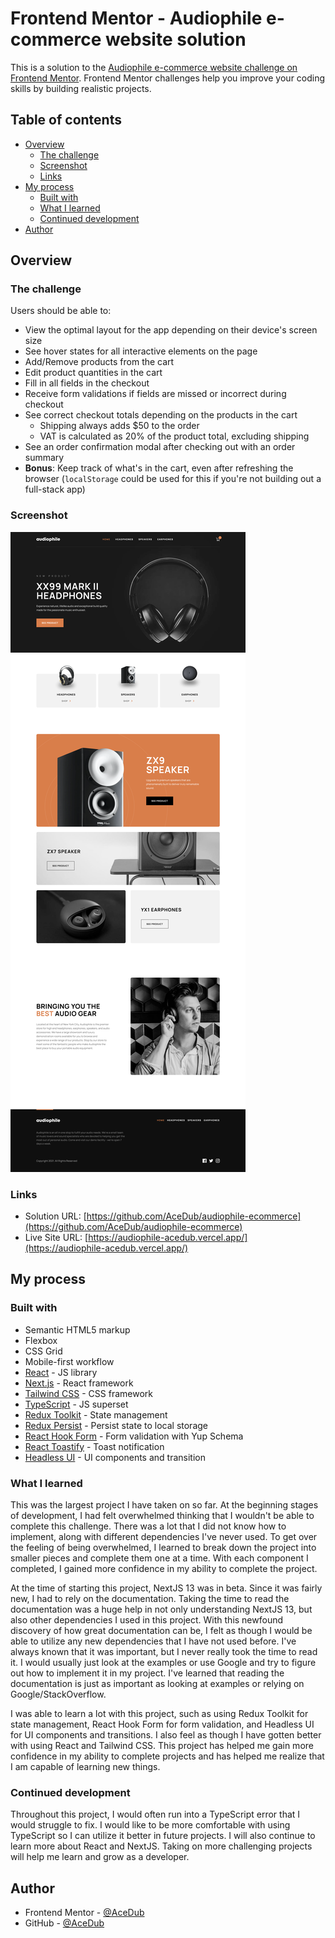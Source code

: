 # Frontend Mentor - Audiophile e-commerce website solution

This is a solution to the [Audiophile e-commerce website challenge on Frontend Mentor](https://www.frontendmentor.io/challenges/audiophile-ecommerce-website-C8cuSd_wx). Frontend Mentor challenges help you improve your coding skills by building realistic projects.

## Table of contents

- [Overview](#overview)
  - [The challenge](#the-challenge)
  - [Screenshot](#screenshot)
  - [Links](#links)
- [My process](#my-process)
  - [Built with](#built-with)
  - [What I learned](#what-i-learned)
  - [Continued development](#continued-development)
- [Author](#author)

## Overview

### The challenge

Users should be able to:

- View the optimal layout for the app depending on their device's screen size
- See hover states for all interactive elements on the page
- Add/Remove products from the cart
- Edit product quantities in the cart
- Fill in all fields in the checkout
- Receive form validations if fields are missed or incorrect during checkout
- See correct checkout totals depending on the products in the cart
  - Shipping always adds $50 to the order
  - VAT is calculated as 20% of the product total, excluding shipping
- See an order confirmation modal after checking out with an order summary
- **Bonus**: Keep track of what's in the cart, even after refreshing the browser (`localStorage` could be used for this if you're not building out a full-stack app)

### Screenshot

![](./screenshot.png)

### Links

- Solution URL: [https://github.com/AceDub/audiophile-ecommerce](https://github.com/AceDub/audiophile-ecommerce)
- Live Site URL: [https://audiophile-acedub.vercel.app/](https://audiophile-acedub.vercel.app/)

## My process

### Built with

- Semantic HTML5 markup
- Flexbox
- CSS Grid
- Mobile-first workflow
- [React](https://reactjs.org/) - JS library
- [Next.js](https://nextjs.org/) - React framework
- [Tailwind CSS](https://tailwindcss.com/) - CSS framework
- [TypeScript](https://www.typescriptlang.org/) - JS superset
- [Redux Toolkit](https://redux-toolkit.js.org/) - State management
- [Redux Persist](https://github.com/rt2zz/redux-persist) - Persist state to local storage
- [React Hook Form](https://react-hook-form.com/) - Form validation with Yup Schema
- [React Toastify](https://fkhadra.github.io/react-toastify/introduction/) - Toast notification
- [Headless UI](https://headlessui.dev/) - UI components and transition

### What I learned

This was the largest project I have taken on so far. At the beginning stages of development, I had felt overwhelmed thinking that I wouldn't be able to complete this challenge. There was a lot that I did not know how to implement, along with different dependencies I've never used. To get over the feeling of being overwhelmed, I learned to break down the project into smaller pieces and complete them one at a time. With each component I completed, I gained more confidence in my ability to complete the project.

At the time of starting this project, NextJS 13 was in beta. Since it was fairly new, I had to rely on the documentation. Taking the time to read the documentation was a huge help in not only understanding NextJS 13, but also other dependencies I used in this project. With this newfound discovery of how great documentation can be, I felt as though I would be able to utilize any new dependencies that I have not used before. I've always known that it was important, but I never really took the time to read it. I would usually just look at the examples or use Google and try to figure out how to implement it in my project. I've learned that reading the documentation is just as important as looking at examples or relying on Google/StackOverflow.

I was able to learn a lot with this project, such as using Redux Toolkit for state management, React Hook Form for form validation, and Headless UI for UI components and transitions. I also feel as though I have gotten better with using React and Tailwind CSS. This project has helped me gain more confidence in my ability to complete projects and has helped me realize that I am capable of learning new things.

### Continued development

Throughout this project, I would often run into a TypeScript error that I would struggle to fix. I would like to be more comfortable with using TypeScript so I can utilize it better in future projects. I will also continue to learn more about React and NextJS. Taking on more challenging projects will help me learn and grow as a developer.

## Author

- Frontend Mentor - [@AceDub](https://www.frontendmentor.io/profile/AceDub)
- GitHub - [@AceDub](https://github.com/AceDub)
